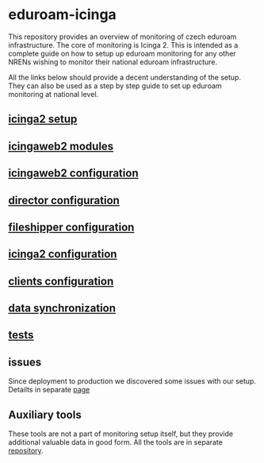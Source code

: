 # eduroam-icinga
This repository provides an overview of monitoring of czech eduroam infrastructure.
The core of monitoring is Icinga 2. This is intended as a complete guide on how to setup up eduroam monitoring for any other NRENs wishing to
monitor their national eduroam infrastructure.

All the links below should provide a decent understanding of the setup.
They can also be used as a step by step guide to set up eduroam monitoring at national level.

## [icinga2 setup](https://github.com/CESNET/eduroam-icinga/blob/master/doc/icinga2_setup.md)

## [icingaweb2 modules](https://github.com/CESNET/eduroam-icinga/blob/master/doc/icingaweb2_modules.md)

## [icingaweb2 configuration](https://github.com/CESNET/eduroam-icinga/blob/master/doc/icingaweb2_config.md)

## [director configuration](https://github.com/CESNET/eduroam-icinga/blob/master/doc/director_config.md)

## [fileshipper configuration](https://github.com/CESNET/eduroam-icinga/blob/master/doc/fileshipper_config.md)

## [icinga2 configuration](https://github.com/CESNET/eduroam-icinga/blob/master/doc/icinga2_config.md)

## [clients configuration](https://github.com/CESNET/eduroam-icinga/blob/master/doc/clients.md)

## [data synchronization](https://github.com/CESNET/eduroam-icinga/blob/master/doc/data_sync.md)

## [tests](https://github.com/CESNET/eduroam-icinga/blob/master/doc/tests.md)

## issues

Since deployment to production we discovered some issues with our setup. Detailts in separate [page](https://github.com/CESNET/eduroam-icinga/blob/master/doc/known_issues.md)

## Auxiliary tools

These tools are not a part of monitoring setup itself,
but they provide additional valuable data in good form.
All the tools are in separate [repository](https://github.com/CESNET/eduroam-monitor).

